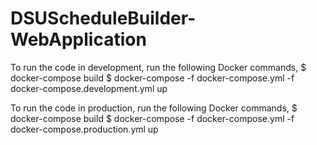# DSUScheduleBuilder-WebApplication

To run the code in development, run the following Docker commands,
        $ docker-compose build
        $ docker-compose -f docker-compose.yml -f docker-compose.development.yml up

To run the code in production, run the following Docker commands,
        $ docker-compose build
        $ docker-compose -f docker-compose.yml -f docker-compose.production.yml up